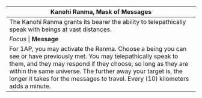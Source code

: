 | Kanohi Ranma, Mask of Messages                                                                                                                                                                                                                                                                                                         |
| -------------------------------------------------------------------------------------------------------------------------------------------------------------------------------------------------------------------------------------------------------------------------------------------------------------------------------------- |
| The Kanohi Ranma grants its bearer the ability to telepathically speak with beings at vast distances.                                                                                                                                                                                                                                  |
| *Focus* \| **Message**                                                                                                                                                                                                                                                                                                                 |
| For 1AP, you may activate the Ranma. Choose a being you can see or have previously met. You may telepathically speak to them, and they may respond if they choose, so long as they are within the same universe. The further away your target is, the longer it takes for the messages to travel. Every (10) kilometers adds a minute. |
